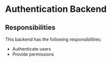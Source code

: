 # Authentication Backend

## Responsibilities

This backend has the following responsibilities:

- Authenticate users
- Provide permissions
